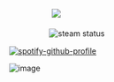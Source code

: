   ㅤㅤㅤㅤㅤㅤ![](https://komarev.com/ghpvc/?username=your-github-username&color=7e7e7e)

  ㅤㅤㅤ ㅤㅤ ![steam status](https://steam-current-game.vercel.app/api/?steamids=<76561199543431208>)

 [![spotify-github-profile](https://spotify-github-profile.kittinanx.com/api/view?uid=31urjbmjokxo2f7g3gr446y7o2gm&cover_image=true&theme=novatorem&show_offline=true&background_color=121212&interchange=false&bar_color_cover=false&bar_color=7e7e7e7e)](https://github.com/kittinan/spotify-github-profile)

![image](https://github.com/user-attachments/assets/c1b7fbc9-0d90-48f9-a844-6ec97cf4f7f8)



